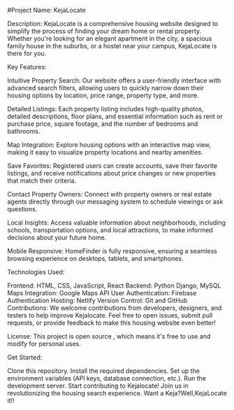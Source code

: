 #Project Name: KejaLocate

Description:
KejaLocate is a comprehensive housing website designed to simplify the process of finding your dream home or rental property. Whether you're looking for an elegant apartment in the city, a spacious family house in the suburbs, or a hostel near your campus, KejaLocate is there for you.

Key Features:

Intuitive Property Search: Our website offers a user-friendly interface with advanced search filters, allowing users to quickly narrow down their housing options by location, price range, property type, and more.

Detailed Listings: Each property listing includes high-quality photos, detailed descriptions, floor plans, and essential information such as rent or purchase price, square footage, and the number of bedrooms and bathrooms.

Map Integration: Explore housing options with an interactive map view, making it easy to visualize property locations and nearby amenities.

Save Favorites: Registered users can create accounts, save their favorite listings, and receive notifications about price changes or new properties that match their criteria.

Contact Property Owners: Connect with property owners or real estate agents directly through our messaging system to schedule viewings or ask questions.

Local Insights: Access valuable information about neighborhoods, including schools, transportation options, and local attractions, to make informed decisions about your future home.

Mobile Responsive: HomeFinder is fully responsive, ensuring a seamless browsing experience on desktops, tablets, and smartphones.

Technologies Used:

Frontend: HTML, CSS, JavaScript, React
Backend: Python Django, MySQL
Maps Integration: Google Maps API
User Authentication: Firebase Authentication
Hosting: Netlify
Version Control: Git and GitHub
Contributions:
We welcome contributions from developers, designers, and testers to help improve Kejalocate. Feel free to open issues, submit pull requests, or provide feedback to make this housing website even better!

License:
This project is open source , which means it's free to use and modify for  personal uses.

Get Started:

Clone this repository.
Install the required dependencies.
Set up the environment variables (API keys, database connection, etc.).
Run the development server.
Start contributing to Kejalocate!
Join us in revolutionizing the housing search experience. Want a Keja?Well,KejaLocate it!!
